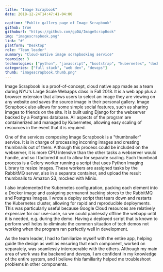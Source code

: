 ```yaml
---
title: "Image Scrapbook"
date: 2018-12-24T14:47:41-04:00

caption: "Public gallery page of Image Scrapbook"
github: true
githuburl: "https://github.com/gpDA/ImageScrapBook"
img: "imagescrapbook.png"
link: "#"
platform: "Desktop"
role: "Team leader"
summary: "Cloud-native image scrapbooking service"
teamsize: 3
technologies: ["python", "javascript", "bootstrap", "kubernetes", "docker", "postgresql", "s3"]
categories: ["full stack", "web dev", "devops"]
thumb: "imagescrapbook.thumb.png"
---
```


Image Scrapbook is a proof-of-concept, cloud native app made as a team during NYU's Large Scale Webapps class in Fall 2018. It is a web app plus a browser extension that allows users to select an image they are viewing on any website and saves the source image in their personal gallery. Image Scrapbook also allows for some simple social features, such as sharing images to friends on the site. It is built using Django for the webserver backed by a Postgres database. All aspects of the program are containerized and managed by Kubernetes, allowing easy scaling of resources in the event that it is required.

One of the services composing Image Scrapbook is a "thumbnailer" service. It is in charge of processing incoming images and creating thumbnails out of them. Although this process could be included on the webserver, it is  more CPU intensive than the other tasks a webserver would handle, and so I factored it out to allow for separate scaling. Each thumbnail process is a Celery worker running a script that uses Python Imaging Library to resize images. These workers are assigned tasks by the RabbitMQ server, also in a separate container, and upload the result thumbnails to Amazon S3, mocked with Minio.

I also implemented the Kubernetes configuration, packing each element into a Docker image and assigning permanent backing stores to the RabbitMQ and Postgres images. I wrote a deploy script that tears down and restarts the Kubernetes cluster, allowing for rapid and reproducible deployments. This was particularly useful because Google Cloud resources are relatively expensive for our use-case, so we could painlessly offline the webapp until it is needed, e.g. during the demo. Having a deployed script that is known to perform well helps to eliminate the common situation of tech demos not working when the program ran perfectly well in development.

As the team leader, I had to familiarize myself with the entire app, helping guide the design as well as ensuring that each component, worked on separately, was seamlessly interoperable with the others. Although my main area of work was the backend and devops, I am confident in my knowledge of the entire system, and I believe this familiarity helped me troubleshoot problems in other components.
